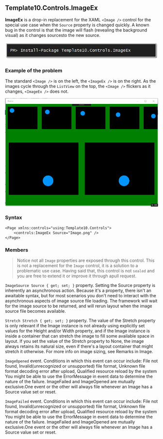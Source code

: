 ## Template10.Controls.ImageEx

**ImageEx** is a drop-in replacement for the XAML `<Image />` control for the special use case when the `Source` property is changed quickly. A known bug in the control is that the image will flash (revealing the background visual) as it changes sourcesto the new source. 

![nuget syntax](_images/InstallPackage.png "Install package")

### Example of the problem 
The standard `<Image />` is on the left, the `<ImageEx />` is on the right. As the images cycle through the `ListView` on the top, the `<Image />` flickers as it changes, `<ImageEx />` does not.

![the demo applicaton](_images/ImageExDemo.gif "The demo application")

### Syntax

````
<Page xmlns:controls="using:Template10.Controls">
    <controls:ImageEx Source="Image.png" />
</Page>
````

### Members

> Notice not all `Image` properties are exposed through this control. This is not a replacement for the `Image` control, it is a solution to a problematic use case. Having said that, this control is not `sealed` and you are free to extend it or improve it through apull request.

`ImageSource Source { get; set; }` property. Setting the Source property is inherently an asynchronous action. Because it's a property, there isn't an awaitable syntax, but for most scenarios you don't need to interact with the asynchronous aspects of image source file loading. The framework will wait for the image source to be returned, and will rerun layout when the image source file becomes available.

`Stretch Stretch { get; set; }` property. The value of the Stretch property is only relevant if the Image instance is not already using explicitly set values for the Height and/or Width property, and if the Image instance is inside a container that can stretch the image to fill some available space in layout. If you set the value of the Stretch property to None, the image always retains its natural size, even if there's a layout container that might stretch it otherwise. For more info on image sizing, see Remarks in Image. 

`ImageOpened` event. Conditions in which this event can occur include: File not found, Invalid(unrecognized or unsupported) file format, Unknown file format decoding error after upload, Qualified resource reload by the system You might be able to use the ErrorMessage in event data to determine the nature of the failure. ImageFailed and ImageOpened are mutually exclusive.One event or the other will always file whenever an Image has a Source value set or reset.

`ImageFailed` event.
Conditions in which this event can occur include: File not found, Invalid(unrecognized or unsupported) file format, Unknown file format decoding error after upload, Qualified resource reload by the system You might be able to use the ErrorMessage in event data to determine the nature of the failure. ImageFailed and ImageOpened are mutually exclusive.One event or the other will always file whenever an Image has a Source value set or reset.

